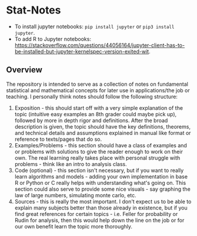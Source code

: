 # Stat-Notes

- To install jupyter notebooks: ```pip install jupyter``` or ```pip3 install jupyter```.
- To add R to Jupyter notebooks: https://stackoverflow.com/questions/44056164/jupyter-client-has-to-be-installed-but-jupyter-kernelspec-version-exited-wit.

## Overview
The repository is intended to serve as a collection of notes on fundamental statistical and mathematical concepts for later use in applications/the job or teaching. I personally think notes should follow the following structure:

  1) Exposition - this should start off with a very simple explanation of the topic (intuitive easy examples an 8th grader could maybe pick up), followed by more in depth rigor and definitions. After the broad description is given, the topic should have the key definitions, theorems, and technical details and assumptions explained in manual like format or reference to texts/pages that do so.  
  2) Examples/Problems - this section should have a class of examples and or problems with solutions to give the reader enough to work on their own. The real learning really takes place with personal struggle with problems - think like an intro to analysis class.
  3) Code (optional) - this section isn't necessary, but if you want to really learn algorithms and models - adding your own implementation in base R or Python or C really helps with understanding what's going on. This section could also serve to provide some nice visuals - say graphing the law of large numbers, simulating monte carlo, etc. 
  4) Sources - this is really the most important. I don't expect us to be able to explain many subjects better than those already in existence, but if you find great references for certain topics - i.e. Feller for probability or Rudin for analysis, then this would help down the line on the job or for our own benefit learn the topic more thoroughly.
  
